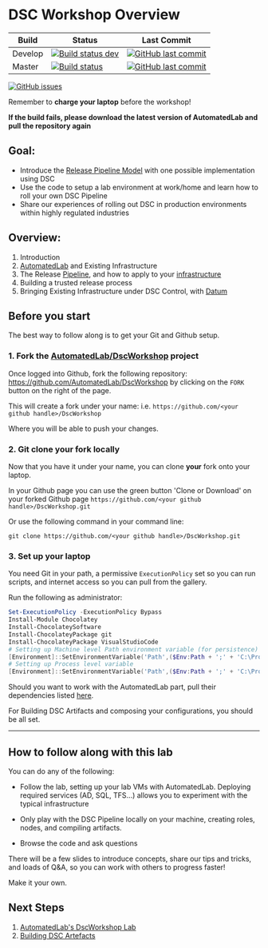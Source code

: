 # DSC Workshop Overview

Build | Status | Last Commit
--- | --- | ---
Develop | [![Build status dev](https://ci.appveyor.com/api/projects/status/9yynk81k3k05nasp/branch/develop?svg=true)](https://ci.appveyor.com/project/automatedlab/DscWorkshop) | [![GitHub last commit](https://img.shields.io/github/last-commit/AutomatedLab/DscWorkshop/dev.svg)](https://github.com/AutomatedLab/DscWorkshop/tree/dev/)
Master | [![Build status](https://ci.appveyor.com/api/projects/status/9yynk81k3k05nasp/branch/master?svg=true)](https://ci.appveyor.com/project/automatedlab/DscWorkshop) | [![GitHub last commit](https://img.shields.io/github/last-commit/AutomatedLab/DscWorkshop/master.svg)](https://github.com/AutomatedLab/DscWorkshop/tree/master/)

[![GitHub issues](https://img.shields.io/github/issues/AutomatedLab/DscWorkshop.svg)](https://github.com/AutomatedLab/DscWorkshop/issues)

Remember to **charge your laptop** before the workshop!

**If the build fails, please download the latest version of AutomatedLab and pull the repository again**

## Goal:
  - Introduce the [Release Pipeline Model](https://aka.ms/TRPM) with one possible implementation using DSC
  - Use the code to setup a lab environment at work/home and learn how to roll your own DSC Pipeline
  - Share our experiences of rolling out DSC in production environments within highly regulated industries 


## Overview:

1. Introduction
2. [AutomatedLab](https://youtu.be/lrPlRvFR5fA) and Existing Infrastructure
3. The Release [Pipeline](https://gaelcolas.files.wordpress.com/2018/04/samplemodule_pipeline.mp4), and how to apply to your [infrastructure](https://gaelcolas.files.wordpress.com/2018/04/demo_dsc_sol.mp4)
4. Building a trusted release process 
5. Bringing Existing Infrastructure under DSC Control, with [Datum](https://gaelcolas.files.wordpress.com/2018/04/datum_quick.mp4)


## Before you start

The best way to follow along is to get your Git and Github setup.

### 1. Fork the [AutomatedLab/DscWorkshop](https://github.com/AutomatedLab/DscWorkshop) project 

Once logged into Github, fork the following repository: https://github.com/AutomatedLab/DscWorkshop by clicking on the `FORK` button on the right of the page.

This will create a fork under your name: 
i.e. `https://github.com/<your github handle>/DscWorkshop`

Where you will be able to push your changes.

### 2. Git clone your fork locally

Now that you have it under your name, you can clone **your** fork onto your laptop.

In your Github page you can use the green button 'Clone or Download' on your forked Github page `https://github.com/<your github handle>/DscWorkshop.git`

Or use the following command in your command line:
```
git clone https://github.com/<your github handle>/DscWorkshop.git
```

### 3. Set up your laptop

You need Git in your path, a permissive `ExecutionPolicy` set so you can run scripts, and internet access so you can pull from the gallery.

Run the following as administrator:
```PowerShell
Set-ExecutionPolicy -ExecutionPolicy Bypass
Install-Module Chocolatey
Install-ChocolateySoftware
Install-ChocolateyPackage git
Install-ChocolateyPackage VisualStudioCode
# Setting up Machine level Path environment variable (for persistence)
[Environment]::SetEnvironmentVariable('Path',($Env:Path + ';' + 'C:\Program Files\Git\bin'),'Machine')
# Setting up Process level variable
[Environment]::SetEnvironmentVariable('Path',($Env:Path + ';' + 'C:\Program Files\Git\bin'),'Process')
```

Should you want to work with the AutomatedLab part, pull their dependencies listed [here](./01%20AutomatedLab.md#prerequisites).

For Building DSC Artifacts and composing your configurations, you should be all set.

------

## How to follow along with this lab

You can do any of the following:

- Follow the lab, setting up your lab VMs with AutomatedLab. Deploying required services (AD, SQL, TFS...) allows you to experiment with the typical infrastructure

- Only play with the DSC Pipeline locally on your machine, creating roles, nodes, and compiling artifacts.

- Browse the code and ask questions


There will be a few slides to introduce concepts, share our tips and tricks, and loads of Q&A, so you can work with others to progress faster!

Make it your own.


## Next Steps

1. [AutomatedLab's DscWorkshop Lab](./01%20AutomatedLab.md)
2. [Building DSC Artefacts](./02%20Building_DSC_Artefacts.md)
